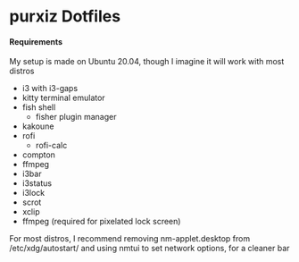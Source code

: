 # purxiz Dotfiles
#### Requirements
My setup is made on Ubuntu 20.04, though I imagine it will work with most distros

- i3 with i3-gaps
- kitty terminal emulator
- fish shell
	- fisher plugin manager
- kakoune
- rofi
	- rofi-calc
- compton
- ffmpeg
- i3bar
- i3status
- i3lock
- scrot
- xclip
- ffmpeg (required for pixelated lock screen)

For most distros, I recommend removing nm-applet.desktop from /etc/xdg/autostart/ and using nmtui to set network options, for a cleaner bar
